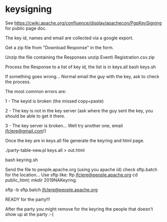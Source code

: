 # keysigning

See https://cwiki.apache.org/confluence/display/apachecon/PgpKeySigning for public page doc.

The key id, names and email are collected via a google export.

Get a zip file from "Download Response" in the form.

Unzip the file containing the Responses
unzip Event\ Registration.csv.zip

Process the Response to a list of key id, the list is in keys.all
bash keys.sh

If something goes wrong... Normal email the guy with the key, ask to check the process.

The most common errors are:

1 - The keyid is broken (the missed copy+paste)

2 - The key is not in the key server (ask where the guy sent the key, you should be able to get it there.

3 - The key server is broken...  Well try another one, email jfclere@gmail.com!)

Once the key are in keys.all file generate the keyring and html page.

./party-table-new.pl keys.all > out.html

bash keyring.sh

Send the file to people.apache.org (using you apache id) check sftp.batch for the location...
Use sftp like:  ftp jfclere@people.apache.org cd public_html; mkdir 2019NAKeyring.

sftp -b sftp.batch jfclere@people.apache.org

READY for the party!!!

After the party you might remove for the keyring the people that doesn't show up at the party :-(
